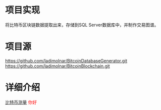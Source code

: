 # 项目实现
将比特币区块链数据提取出来，存储到SQL Server数据库中，并制作交易图谱。
# 项目源
https://github.com/ladimolnar/BitcoinDatabaseGenerator.git  
https://github.com/ladimolnar/BitcoinBlockchain.git  
# 详细介绍
[比特币测量](../branch0/Doc/比特币测量.docx)
<font color=red>你好</font>
